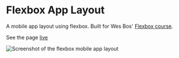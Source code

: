 # Flexbox App Layout

A mobile app layout using flexbox. Built for Wes Bos' [Flexbox course](https://flexbox.io/).

See the page [live](https://gk-hynes.github.io/flexbox-app-layout/)

![Screenshot of the flexbox mobile app layout](https://res.cloudinary.com/gerhynes/image/upload/q_auto/v1540498350/Screenshot_2018-10-25_Flexbox_App_Layout_1_y7hvly.png)
